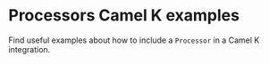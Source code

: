 # Processors Camel K examples

Find useful examples about how to include a `Processor` in a Camel K integration.